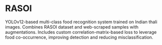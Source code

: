 # RASOI
YOLOv12-based multi-class food recognition system trained on Indian thali images. Combines RASOI dataset and web-scraped samples with augmentations. Includes custom correlation-matrix-based loss to leverage food co-occurrence, improving detection and reducing misclassification.
